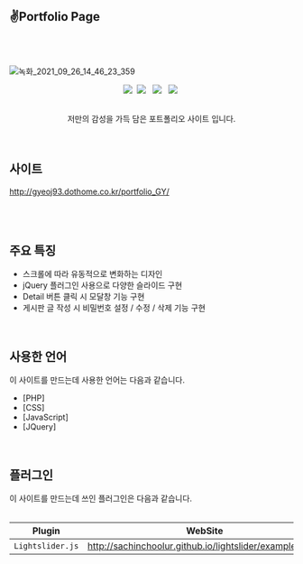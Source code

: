 ## ✌Portfolio Page
<br>
<br>

![녹화_2021_09_26_14_46_23_359](https://user-images.githubusercontent.com/84562763/134796088-4d5a420a-ef34-4fcc-a232-94b0c975b4ae.gif)

<p align="center">
<img src="https://img.shields.io/badge/PHP-777BB4?style=flat-square&logo=PHP&logoColor=white"/></a>&nbsp
<img src="https://img.shields.io/badge/CSS3-1572B6?style=flat-square&logo=CSS3&logoColor=white"/></a> &nbsp
<img src="https://img.shields.io/badge/JavaScript-F7DF1E?style=flat-square&logo=JavaScript&logoColor=white"/></a> &nbsp
<img src="https://img.shields.io/badge/jQuery-0769AD?style=flat-square&logo=jQuery&logoColor=white"/></a>&nbsp

<br>
<br>
<p align="center">저만의 감성을 가득 담은 포트폴리오 사이트 입니다.

<br>
<br>
<br>

## 사이트
http://gyeoj93.dothome.co.kr/portfolio_GY/<br>
<br>
<br>
<br>

## 주요 특징
* 스크롤에 따라 유동적으로 변화하는 디자인
* jQuery 플러그인 사용으로 다양한 슬라이드 구현   
* Detail 버튼 클릭 시 모달창 기능 구현    
* 게시판 글 작성 시 비밀번호 설정 / 수정 / 삭제 기능 구현   

<br>

## 사용한 언어
이 사이트를 만드는데 사용한 언어는 다음과 같습니다.

* [PHP]   
* [CSS]   
* [JavaScript]   
* [JQuery]   
<br>

## 플러그인

이 사이트를 만드는데 쓰인 플러그인은 다음과 같습니다.   
<br>

| Plugin | WebSite |
|---|:---:|
| `Lightslider.js` | http://sachinchoolur.github.io/lightslider/examples.html |
